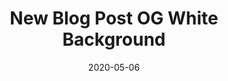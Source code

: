 ---
title: New Blog Post OG White Background 
date: 2020-05-06
header:
  teaser: "/assets/images/og-background-new.jpg"
  thumbnail:  "/assets/images/og-background-new.jpg"
  og_image: "/assets/images/og-background-new.jpg"
categories:
- category 
tags:
- category 
excerpt: 
ogImage:
  title: "**New Blog Post OG White Background**"
  subtitle: "www.gurucharan.in | @gurucharan94"
  filename: "og-background-new.jpg"
  fontSize:  "120%"
---